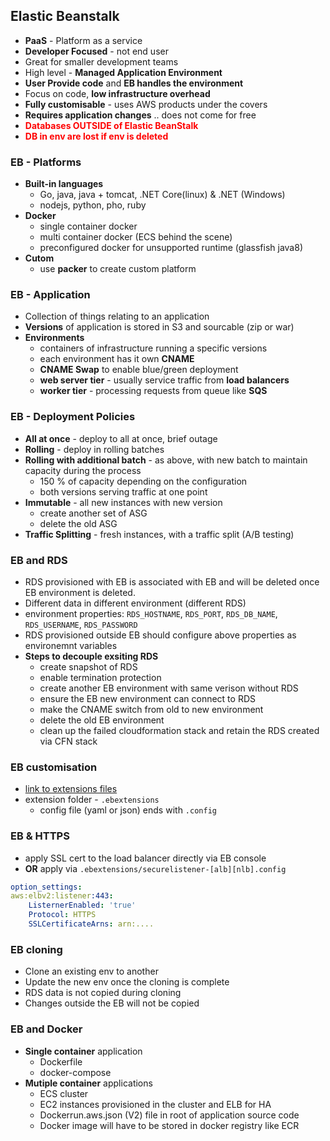 ## Elastic Beanstalk
- **PaaS** - Platform as a service 
- **Developer Focused** - not end user
- Great for smaller development teams
- High level - **Managed Application Environment**
- **User Provide code** and **EB handles the environment**
- Focus on code, **low infrastructure overhead**
- **Fully customisable** - uses AWS products under the covers
- **Requires application changes** .. does not come for free
- <span style="color:red;font-weight:bold">Databases OUTSIDE of Elastic BeanStalk   </span>
 - <span style="color:red;font-weight:bold">DB in env are lost if env is deleted</span> 

 ### EB - Platforms
- **Built-in languages**
    - Go, java, java + tomcat, .NET Core(linux) & .NET (Windows)
    - nodejs, python, pho, ruby
- **Docker**
    - single container docker
    - multi container docker (ECS behind the scene)
    - preconfigured docker for unsupported runtime (glassfish java8)
- **Cutom**
    - use **packer** to create custom platform

### EB - Application
- Collection of things relating to an application
- **Versions** of application is stored in S3 and sourcable (zip or war)
- **Environments** 
    - containers of infrastructure running a specific versions
    - each environment has it own **CNAME**
    - **CNAME Swap** to enable blue/green deployment
    - **web server tier** - usually service traffic from **load balancers** 
    - **worker tier** - processing requests from queue like **SQS**
   

### EB - Deployment Policies
- **All at once** -  deploy to all at once, brief outage
- **Rolling** - deploy in rolling batches
- **Rolling with additional batch** - as above, with new batch to maintain capacity during the process
    - 150 % of capacity depending on the configuration
    - both versions serving traffic at one point
- **Immutable** - all new instances with new version
    - create another set of ASG
    - delete the old ASG
- **Traffic Splitting** - fresh instances, with a traffic split (A/B testing)

### EB and RDS 
- RDS provisioned with EB is associated with EB and will be deleted once EB environment is deleted.
- Different data in different environment (different RDS)
- environment properties: `RDS_HOSTNAME`, `RDS_PORT`, `RDS_DB_NAME`, `RDS_USERNAME`, `RDS_PASSWORD`
- RDS provisioned outside EB should configure above properties as environemnt variables
- **Steps to decouple exsiting RDS**
    - create snapshot of RDS
    - enable termination protection
    - create another EB environment with same verison without RDS
    - ensure the EB new environment can connect to RDS
    - make the CNAME switch from old to new environment
    - delete the old EB environment
    - clean up the failed cloudformation stack and retain the RDS created via CFN stack 

### EB customisation
- [link to extensions files](https://github.com/awsdocs/elastic-beanstalk-samples/tree/master/configuration-files)
- extension folder - `.ebextensions`
    - config file (yaml or json) ends with `.config`

### EB & HTTPS
- apply SSL cert to the load balancer directly via EB console
- **OR** apply via `.ebextensions/securelistener-[alb][nlb].config`
```yaml
option_settings:
aws:elbv2:listener:443:
    ListernerEnabled: 'true'
    Protocol: HTTPS
    SSLCertificateArns: arn:....
```

### EB cloning
- Clone an existing env to another
- Update the new env once the cloning is complete
- RDS data is not copied during cloning
- Changes outside the EB will not be copied

### EB and Docker
- **Single container** application
    - Dockerfile
    - docker-compose
- **Mutiple container** applications
    - ECS cluster
    - EC2 instances provisioned in the cluster and ELB for HA
    - Dockerrun.aws.json (V2) file in root of application source code
    - Docker image will have to be stored in docker registry like ECR